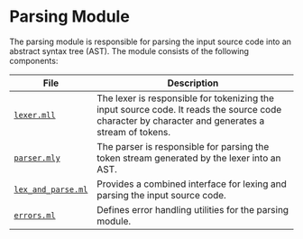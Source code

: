 # Parsing Module

The parsing module is responsible for parsing the input source code into an abstract syntax tree (AST). 
The module consists of the following components:

| File                                   | Description                                                                                                                                      |
| -------------------------------------- | ------------------------------------------------------------------------------------------------------------------------------------------------ |
| [`lexer.mll`](lexer.mll)               | The lexer is responsible for tokenizing the input source code. It reads the source code character by character and generates a stream of tokens. |
| [`parser.mly`](parser.mly)             | The parser is responsible for parsing the token stream generated by the lexer into an AST.                                                       |
| [`lex_and_parse.ml`](lex_and_parse.ml) | Provides a combined interface for lexing and parsing the input source code.                                                                      |
| [`errors.ml`](errors.ml)               | Defines error handling utilities for the parsing module.                                                                                         |


